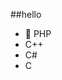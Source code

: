 ##‎hello‎      
-  🐘 PHP       
-  C++                  
-  C#                               
-  C                                   